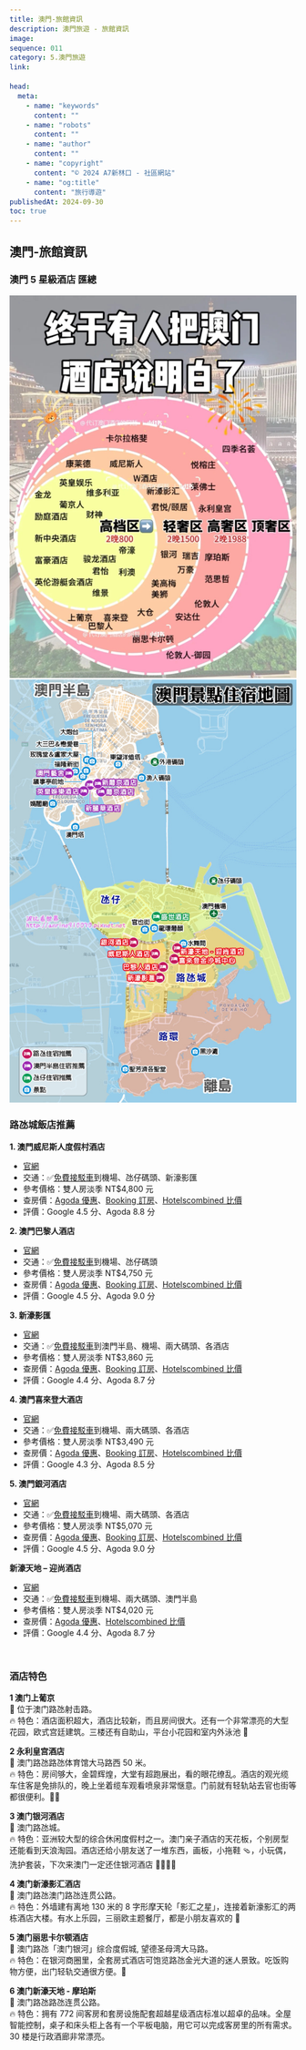 ```yaml
---
title: 澳門-旅館資訊
description: 澳門旅遊 - 旅館資訊
image:
sequence: 011
category: 5.澳門旅遊
link:

head:
  meta:
    - name: "keywords"
      content: ""
    - name: "robots"
      content: ""
    - name: "author"
      content: ""
    - name: "copyright"
      content: "© 2024 A7新林口 - 社區網站"
    - name: "og:title"
      content: "旅行導遊"
publishedAt: 2024-09-30
toc: true
---
```


## 澳門-旅館資訊

### 澳門 5 星級酒店 匯總

![v011-01.jpeg](/images/travel/v011-01.jpeg)
![v011-03.jpeg](/images/travel/v011-03.jpeg)

### 路氹城飯店推薦

**1. 澳門威尼斯人度假村酒店**

- <a href="https://hk.venetianmacao.com/">官網</a>
- 交通：✅[免費接駁車](https://assets.sandsresortsmacao.cn/content/getting-here/vm/vm_bus-schedule_tc.jpg)到機場、氹仔碼頭、新濠影匯
- 參考價格：雙人房淡季 NT$4,800 元
- 查房價：[Agoda 優惠](https://www.agoda.com/zh-tw/the-venetian-macao-resort-hotel/hotel/macau-mo.html?cid=1647692)、[Booking 訂房](https://www.booking.com/hotel/mo/the-venetian-macao-resort.zh-tw.html?aid=391214)、[Hotelscombined 比價](https://www.hotelscombined.com.tw/Hotel/The_Venetian_Macao_Resort_Hotel.htm?a_aid=125303)
- 評價：Google 4.5 分、Agoda 8.8 分

**2. 澳門巴黎人酒店**

- <a href="https://hk.parisianmacao.com/parisian-hotel.html">官網</a>
- 交通：✅[免費接駁車](https://assets.sandsresortsmacao.cn/content/getting-here/pm/pm_bus-schedule_tc.jpg)到機場、氹仔碼頭
- 參考價格：雙人房淡季 NT$4,750 元
- 查房價：[Agoda 優惠](https://www.agoda.com/zh-tw/the-parisian-macao/hotel/macau-mo.html?cid=1647692)、[Booking 訂房](https://www.booking.com/hotel/mo/the-parisian-macao-macau5.zh-tw.html?aid=391214)、[Hotelscombined 比價](https://www.hotelscombined.com.tw/Hotel/The_Parisian_Macao.htm?a_aid=125303)
- 評價：Google 4.5 分、Agoda 9.0 分

**3. 新濠影匯**

- <a href="https://www.studiocity-macau.com/tc">官網</a>
- 交通：✅[免費接駁車](https://www.studiocity-macau.com/tc/contact-us)到澳門半島、機場、兩大碼頭、各酒店
- 參考價格：雙人房淡季 NT$3,860 元
- 查房價：[Agoda 優惠](https://www.agoda.com/zh-tw/studio-city-hotel/hotel/macau-mo.html?cid=1647692)、[Booking 訂房](https://www.booking.com/hotel/mo/studio-city.zh-tw.html?aid=391214)、[Hotelscombined 比價](https://www.hotelscombined.com.tw/Hotel/Studio_City_Hotel.htm?a_aid=125303)
- 評價：Google 4.4 分、Agoda 8.7 分

**4. 澳門喜來登大酒店**

- <a href="https://www.myclubmarriott.com/hotel/hoteldetail/co/sheraton-grand-macao">官網</a>
- 交通：✅[免費接駁車](https://assets.sandsresortsmacao.cn/content/getting-here/lm/lm_bus-schedule_tc.jpg)到機場、兩大碼頭、各酒店
- 參考價格：雙人房淡季 NT$3,490 元
- 查房價：[Agoda 優惠](https://www.agoda.com/zh-tw/sheraton-grand-macao-hotel-cotai-central/hotel/macau-mo.html?cid=1647692)、[Booking 訂房](https://www.booking.com/hotel/mo/sheraton-macao.zh-tw.html?aid=391214)、[Hotelscombined 比價](https://www.hotelscombined.com.tw/Hotel/Sheraton_Grand_Macao_Hotel_Cotai_Central.htm?a_aid=125303)
- 評價：Google 4.3 分、Agoda 8.5 分

**5. 澳門銀河酒店**

- <a href="https://www.galaxymacau.com/zh-hant/hotels/galaxy-hotel/">官網</a>
- 交通：✅[免費接駁車](https://www.galaxymacau.com/zh-hant/getting-here/)到機場、兩大碼頭、各酒店
- 參考價格：雙人房淡季 NT$5,070 元
- 查房價：[Agoda 優惠](https://www.agoda.com/zh-tw/galaxy-macau/hotel/macau-mo.html?cid=1647692)、[Booking 訂房](https://www.booking.com/hotel/mo/galaxy-macau.zh-tw.html?aid=391214)、[Hotelscombined 比價](https://www.hotelscombined.com.tw/Hotel/Galaxy_Macau.htm?a_aid=125303)
- 評價：Google 4.5 分、Agoda 9.0 分

**新濠天地 – 迎尚酒店**

- <a href="https://www.cityofdreamsmacau.com/tc/stay">官網</a>
- 交通：✅[免費接駁車](https://www.cityofdreamsmacau.com/tc/getting-here)到機場、兩大碼頭、澳門半島
- 參考價格：雙人房淡季 NT$4,020 元
- 查房價：[Agoda 優惠](https://www.agoda.com/zh-tw/city-of-dreams-the-countdown-hotel/hotel/macau-mo.html?cid=1647692)、[Hotelscombined 比價](https://www.hotelscombined.com.tw/Hotel/City_of_Dreams_Macau_The_Countdown.htm?a_aid=125303)
- 評價：Google 4.4 分、Agoda 8.7 分

<br>

### 酒店特色

**1 澳门上葡京**  
📍 位于澳门路氹射击路。  
🔥 特色：酒店面积超大，酒店比较新，而且房间很大。还有一个非常漂亮的大型花园，欧式宫廷建筑。三楼还有自助山，平台小花园和室内外泳池 💐

**2 永利皇宫酒店**  
📍 澳门路氹路氹体育馆大马路西 50 米。  
🔥 特色：房间够大，金碧辉煌，大堂有超跑展出，看的眼花缭乱。酒店的观光缆车住客是免排队的，晚上坐着缆车观看喷泉非常惬意。门前就有轻轨站去官也街等都很便利。🏊‍♀

**3 澳门银河酒店**  
📍 澳门路氹城。  
🔥 特色：亚洲较大型的综合休闲度假村之一。澳门亲子酒店的天花板，个别房型还能看到天浪淘园。酒店还给小朋友送了一堆东西，画板，小拖鞋 🩴，小玩偶，洗护套装，下次来澳门一定还住银河酒店 👨‍👩‍👧‍👦

**4 澳门新濠影汇酒店**  
📍 澳门路氹澳门路氹连贯公路。  
🔥 特色：外墙建有离地 130 米的 8 字形摩天轮「影汇之星」，连接着新濠影汇的两栋酒店大楼。有水上乐园，三丽欧主题餐厅，都是小朋友喜欢的 💼

**5 澳门丽思卡尔顿酒店**  
📍 澳门路氹「澳门银河」综合度假城, 望德圣母湾大马路。  
🔥 特色：在银河商圈里，全套房式酒店可饱览路氹金光大道的迷人景致。吃饭购物方便，出门轻轨交通很方便。🌃

**6 澳门新濠天地 - 摩珀斯**  
📍 澳门路氹路氹连贯公路。  
🔥 特色：拥有 772 间客房和套房设施配套超越星级酒店标准以超卓的品味。全屋智能控制，桌子和床头柜上各有一个平板电脑，用它可以完成客房里的所有需求。30 楼是行政酒廊非常漂亮。
